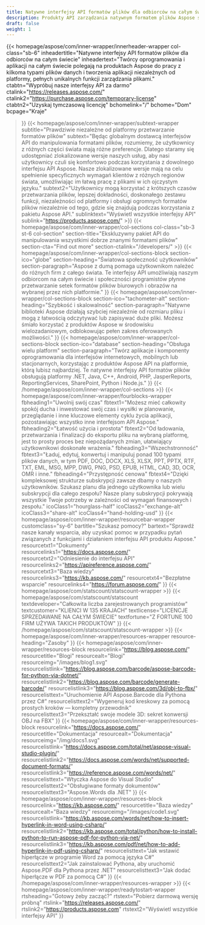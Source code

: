 ```yaml
---
title: Natywne interfejsy API formatów plików dla odbiorców na całym świecie
description: Produkty API zarządzania natywnym formatem plików Aspose są używane przez programistów na całym świecie do manipulowania dokumentami i obrazami na wszystkich popularnych platformach.
draft: false
weight: 1
---
```

{{< homepage/aspose/com/inner-wrapper/innerheader-wrapper col-class="sb-6"
  inheadertitle="Natywne interfejsy API formatów plików dla odbiorców na całym świecie"
  inheadertext="Twórcy oprogramowania i aplikacji na całym świecie polegają na produktach Aspose do pracy z kilkoma typami plików danych i tworzenia aplikacji niezależnych od platformy, pełnych unikalnych funkcji zarządzania plikami."
  ctabtn="Wypróbuj nasze interfejsy API za darmo"
  ctalink="https://releases.aspose.com/"
  ctalink2="https://purchase.aspose.com/temporary-license"
  ctabtn2="Uzyskaj tymczasową licencję"
  bchomelink="/"
  bchome="Dom"
  bcpage="Kraje"
  >}}
   {{< homepage/aspose/com/inner-wrapper/subtext-wrapper
   subtitle="Prawdziwie niezależne od platformy przetwarzanie formatów plików"
   subtext="Będąc globalnym dostawcą interfejsów API do manipulowania formatami plików, rozumiemy, że użytkownicy z różnych części świata mają różne preferencje. Dlatego staramy się udostępniać zlokalizowane wersje naszych usług, aby nasi użytkownicy czuli się komfortowo podczas korzystania z dowolnego interfejsu API Aspose. Nasze zlokalizowane wersje mają na celu spełnienie specyficznych wymagań klientów z różnych regionów świata, umożliwiając im łatwą pracę z plikami w ich ojczystym języku."
   subtext2="Użytkownicy mogą korzystać z krótszych czasów przetwarzania plików, lepszej dokładności, doskonałego zestawu funkcji, niezależności od platformy i obsługi ogromnych formatów plików niezależnie od tego, gdzie się znajdują podczas korzystania z pakietu Aspose API."
   sublinktext="Wyświetl wszystkie interfejsy API"
   sublink="https://products.aspose.com/" >}} 
{{< homepage/aspose/com/inner-wrapper/col-sections col-class="sb-3 st-6 col-section"
section-title="Ekskluzywny pakiet API do manipulowania wszystkimi dobrze znanymi formatami plików"
section-cta="Find out more"
section-ctalink="/developers/" >}}
{{< homepage/aspose/com/inner-wrapper/col-sections-block section-ico="globe"
section-heading="Światowa społeczność użytkowników"
section-paragraph="Aspose z dumą pomaga użytkownikom należeć do różnych firm z całego świata. Te interfejsy API umożliwiają naszym odbiorcom na całym świecie i społeczności programistów płynne przetwarzanie setek formatów plików biurowych i obrazów na wybranej przez nich platformie."
>}}
{{< homepage/aspose/com/inner-wrapper/col-sections-block section-ico="tachometer-alt"
section-heading="Szybkość i skalowalność"
section-paragraph="Natywne biblioteki Aspose działają szybciej niezależnie od rozmiaru pliku i mogą z łatwością odczytywać lub zapisywać duże pliki. Możesz śmiało korzystać z produktów Aspose w środowisku wielozadaniowym, odblokowując pełen zakres oferowanych możliwości."
>}}
{{< homepage/aspose/com/inner-wrapper/col-sections-block section-ico="database"
section-heading="Obsługa wielu platform"
section-paragraph="Twórz aplikacje i komponenty oprogramowania dla interfejsów internetowych, mobilnych lub stacjonarnych, korzystając z produktów Aspose API na platformie, którą lubisz najbardziej. Te natywne interfejsy API formatów plików obsługują platformy .NET, Java, C++, Android, PHP, JasperReports, ReportingServices, SharePoint, Python i Node.js."
>}}
{{< /homepage/aspose/com/inner-wrapper/col-sections >}}
{{< homepage/aspose/com/inner-wrapper/fourblocks-wrapper
fbheading1="Uwolnij swój czas"
fbtext1="Możesz mieć całkowity spokój ducha i inwestować swój czas i wysiłki w planowanie, przeglądanie i inne kluczowe elementy cyklu życia aplikacji, pozostawiając wszystko inne interfejsom API Aspose."
fbheading2="Łatwość użycia i prostota"
fbtext2="Od ładowania, przetwarzania i finalizacji do eksportu pliku na wybraną platformę, jest to prosty proces bez niepożądanych zmian, ułatwiający użytkownikowi doskonałe wrażenia."
fbheading3="Wszechstronność"
fbtext3="Ładuj, edytuj, konwertuj i manipuluj ponad 100 typami plików danych, w tym PDF, DOC, DOCX, XLS, XLSX, PPT, PPTX, RTF, TXT, EML, MSG, MPP, DWG, PNG, PSD, EPUB, HTML, CAD, 3D, OCR, OMR i inne."
fbheading4="Przystępność cenowa"
fbtext4="Dzięki kompleksowej strukturze subskrypcji zawsze dbamy o naszych użytkowników. Szukasz planu dla jednego użytkownika lub wielu subskrypcji dla całego zespołu? Nasze plany subskrypcji pokrywają wszystkie Twoje potrzeby w zależności od wymagań finansowych i zespołu."
icoClass1="hourglass-half" icoClass2="exchange-alt" icoClass3="share-alt" icoClass4="hand-holding-usd"
>}} 
{{< homepage/aspose/com/inner-wrapper/resourcebar-wrapper customclass="sy-6"
bartitle="Szukasz pomocy?"
bartext="Sprawdź nasze kanały wsparcia, aby uzyskać pomoc w przypadku pytań związanych z funkcjami i działaniem interfejsu API produktu Aspose."
resourcetxt1="Dokumenty"
resourcelinks1="https://docs.aspose.com/"
resourcetxt2="Odniesienie do interfejsu API"
resourcelinks2="https://apireference.aspose.com/"
resourcetxt3="Baza wiedzy"
resourcelinks3="https://kb.aspose.com/"
resourcetxt4="Bezpłatne wsparcie"
resourcelinks4="https://forum.aspose.com/"
>}}
{{< homepage/aspose/com/statscount/statscount-wrapper >}}
{{< homepage/aspose/com/statscount/statscount
textdeveloper="Całkowita liczba zarejestrowanych programistów"
textcustomer="KLIENCI W 135 KRAJACH"
textlicense="LICENCJE SPRZEDAWANE NA CAŁYM ŚWIECIE"
textfortune="Z FORTUNE 100 FIRM UŻYWA TAKICH PRODUKTÓW"
>}}
{{< /homepage/aspose/com/statscount/statscount-wrapper >}}
{{< homepage/aspose/com/inner-wrapper/resources-wrapper
resource-heading="Zasoby"
>}}
{{< homepage/aspose/com/inner-wrapper/resources-block resourcelink="https://blog.aspose.com/"
resourcetitle="Blogi"
resourcealt="Blogi"
resourceimg="/images/blog1.svg" resourcelistlink="https://blog.aspose.com/barcode/aspose-barcode-for-python-via-dotnet/" resourcelistlink2="https://blog.aspose.com/barcode/generate-barcode/" resourcelistlink3="https://blog.aspose.com/3d/obj-to-fbx/"
resourcelisttext="Uruchomienie API Aspose.Barcode dla Pythona przez C#"
resourcelisttext2="Wygeneruj kod kreskowy za pomocą prostych kroków — kompletny przewodnik"
resourcelisttext3="Przekształć swoje modele 3D: sekret konwersji OBJ na FBX"
>}}
{{< homepage/aspose/com/inner-wrapper/resources-block resourcelink="https://docs.aspose.com/"
resourcetitle="Dokumentacja"
resourcealt="Dokumentacja"
resourceimg="/img/docs1.svg" resourcelistlink="https://docs.aspose.com/total/net/aspose-visual-studio-plugin/" resourcelistlink2="https://docs.aspose.com/words/net/supported-document-formats/" resourcelistlink3="https://reference.aspose.com/words/net/"
resourcelisttext="Wtyczka Aspose do Visual Studio"
resourcelisttext2="Obsługiwane formaty dokumentów"
resourcelisttext3="Aspose.Words dla .NET"
>}}
{{< homepage/aspose/com/inner-wrapper/resources-block resourcelink="https://kb.aspose.com/"
resourcetitle="Baza wiedzy"
resourcealt="Baza wiedzy"
resourceimg="/images/code1.svg" resourcelistlink="https://kb.aspose.com/words/net/how-to-insert-hyperlink-in-word-using-csharp/" resourcelistlink2="https://kb.aspose.com/total/python/how-to-install-python-to-run-aspose-pdf-for-python-via-net/" resourcelistlink3="https://kb.aspose.com/pdf/net/how-to-add-hyperlink-in-pdf-using-csharp/"
resourcelisttext="Jak wstawić hiperłącze w programie Word za pomocą języka C#"
resourcelisttext2="Jak zainstalować Pythona, aby uruchomić Aspose.PDF dla Pythona przez .NET"
resourcelisttext3="Jak dodać hiperłącze w PDF za pomocą C#"
>}}
{{< /homepage/aspose/com/inner-wrapper/resources-wrapper >}}
{{< homepage/aspose/com/inner-wrapper/readytostart-wrapper
rtsheading="Gotowy żeby zacząć?"
rtstext="Pobierz darmową wersję próbną"
rtslink="https://releases.aspose.com/"
rtslink2="https://products.aspose.com"
rtstext2="Wyświetl wszystkie interfejsy API"
>}}
